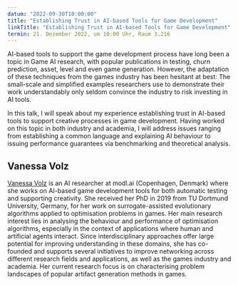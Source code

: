 ```yaml
---
datum: "2022-09-30T10:00:00"
title: "Establishing Trust in AI-based Tools for Game Development"
linkTitle: "Establishing Trust in AI-based Tools for Game Development"
termin: 21. Dezember 2022, um 10:00 Uhr, Raum 3.216
---
```


AI-based tools to support the game development process have long been a topic in Game AI research, with popular publications in testing, churn prediction, asset, level and even game generation. However, the adaptation of these techniques from the games industry has been hesitant at best: The small-scale and simplified examples researchers use to demonstrate their work understandably only seldom convince the industry to risk investing in AI tools.

In this talk, I will speak about my experience establishing trust in AI-based tools to support creative processes in game development. Having worked on this topic in both industry and academia, I will address issues ranging from establishing a common language and explaining AI behaviour to issuing performance guarantees via benchmarking and theoretical analysis.


## Vanessa Volz 

[Vanessa Volz](https://gaigresearch.github.io/members/Vanessa-Volz) is an AI researcher at modl.ai (Copenhagen, Denmark) where she works on AI-based game development tools for both automatic testing and supporting creativity. She received her PhD in 2019 from TU Dortmund University, Germany, for her work on surrogate-assisted evolutionary algorithms applied to optimisation problems in games. Her main research interest lies in analysing the behaviour and performance of optimisation algorithms, especially in the context of applications where human and artificial agents interact. Since interdisciplinary approaches offer large potential for improving understanding in these domains, she has co-founded and supports several initiatives to improve networking across different research fields and applications, as well as the games industry and academia. Her current research focus is on characterising problem landscapes of popular artifact generation methods in games.
